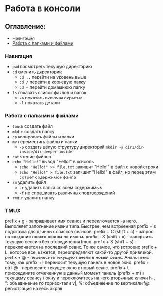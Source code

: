 # Работа в консоли

## Оглавление:

- [Навигация](#навигация)
- [Работа с папками и файлами](#работа-с-папками-и-файлами)

### Навигация

- `pwd` посмотреть текущую директорию
- `cd` сменить директорию
  - `cd ..` перейти на уровень выше
  - `cd /` перейти в корневую папку
  - `cd ~` перейти домашнюю папку
- `ls` показать список файлов и папок
  - `-a` показать включая скрытые
  - `-l` показать детали

### Работа с папками и файлами

- `touch` создать файл
- `mkdir` создать папку
- `cp` копировать файлы и папки
- `mv` переместить файлы и папки
  - `-p` создать целую структуру директорий `mkdir -p dir1/dir-inside/dir-deeper-inside`
- `cat` чтение файлов
- `echo "Hello!"` вывод "Hello!" в консоль
  - `echo "Hello!" >> file.txt` запишит "Hello!" в файл с новой строки
  - `echo "Hello!" > file.txt` запишит "Hello!" в файл, но перед этим сотрёт содержимое файла
- `rm` удалить файл
  - `-r` удалить папка со всем содержимым
  - `-f` не спрашивать различных подтверждений
- `rmdir` удалить папку

### TMUX

prefix + g - запрашивает имя сеанса и переключается на него. Выполняет заполнение имени типа.
Быстрее, чем встроенная prefix + s подсказка для длинных списков сеансов.
prefix + C (shift + c) - запрос на создание нового сеанса по имени.
prefix + X (shift + x) - завершить текущую сессию без отсоединения tmux.
prefix + S (shift + s) - переключается на последний сеанс.
То же самое, что встроено prefix + L, которое все, кажется, переопределяют какой-то другой привязкой.
prefix + @ - перенесите текущую панель в новый сеанс.
Аналогично тому, как prefix + ! переносит текущую панель в новое окно.
prefix + ctrl-@ - перенесите текущее окно в новый сеанс.
prefix + t<secondary-key> - присоедините отмеченную в данный момент панель (prefix + m) к текущему сеансу / окну и переключитесь на него
вторичные ключи
h-, ": объединение по горизонтали
v|, %: объединение по вертикали
f@: регистрация на весь экран
